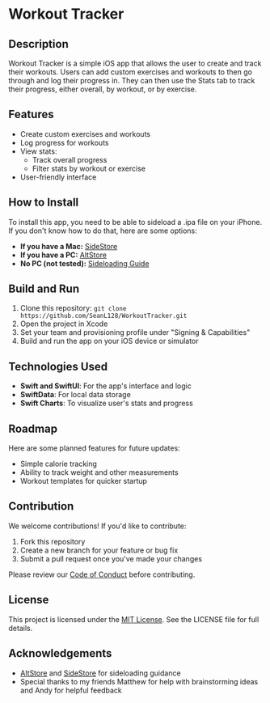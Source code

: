 # Workout Tracker

## Description
Workout Tracker is a simple iOS app that allows the user to create and track their workouts. Users can add custom exercises and workouts to then go through and log their progress in. They can then use the Stats tab to track their progress, either overall, by workout, or by exercise.

## Features
- Create custom exercises and workouts
- Log progress for workouts
- View stats:
  - Track overall progress
  - Filter stats by workout or exercise
- User-friendly interface

## How to Install
To install this app, you need to be able to sideload a .ipa file on your iPhone. If you don't know how to do that, here are some options:
- **If you have a Mac:** [SideStore](https://sidestore.io/)
- **If you have a PC:** [AltStore](https://altstore.io/)
- **No PC (not tested):** [Sideloading Guide](https://sideloading.vercel.app/guide)

## Build and Run
1. Clone this repository: `git clone https://github.com/SeanL128/WorkoutTracker.git`
2. Open the project in Xcode
3. Set your team and provisioning profile under "Signing & Capabilities"
4. Build and run the app on your iOS device or simulator

## Technologies Used
- **Swift and SwiftUI**: For the app's interface and logic
- **SwiftData**: For local data storage
- **Swift Charts**: To visualize user's stats and progress

## Roadmap
Here are some planned features for future updates:
- Simple calorie tracking
- Ability to track weight and other measurements
- Workout templates for quicker startup

## Contribution
We welcome contributions! If you'd like to contribute:
1. Fork this repository
2. Create a new branch for your feature or bug fix
3. Submit a pull request once you've made your changes

Please review our [Code of Conduct](CODE_OF_CONDUCT.md) before contributing.

## License
This project is licensed under the [MIT License](LICENSE). See the LICENSE file for full details.

## Acknowledgements
- [AltStore](https://altstore.io/) and [SideStore](https://sidestore.io/) for sideloading guidance
- Special thanks to my friends Matthew for help with brainstorming ideas and Andy for helpful feedback
